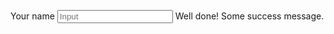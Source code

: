 <Label for="color-example" color="blue" class="mb-2 block">Your name</Label>
<Input id="color-example" color="blue" placeholder="Input" />
<Helper class="mt-2" color="blue">
  <span class="font-medium">Well done!</span>
  Some success message.
</Helper>